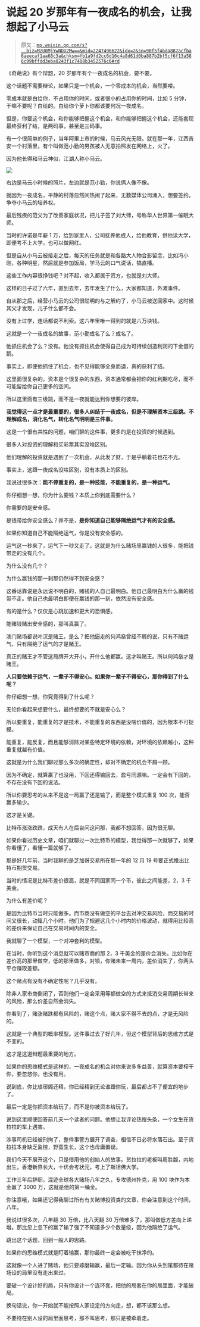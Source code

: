 # 说起 20 岁那年有一夜成名的机会，让我想起了小马云

> 原文：[`mp.weixin.qq.com/s?__biz=MzU0MjYwNDU2Mw==&mid=2247496622&idx=2&sn=90f5f4bda887acfba6aeecaf1aa68c3a&chksm=fb1a9fd2cc6d16c4a8d61d0ba887b2bf5cf6f13a586c99bffdd3eba8243f1c7408b3452576c6#rd`](http://mp.weixin.qq.com/s?__biz=MzU0MjYwNDU2Mw==&mid=2247496622&idx=2&sn=90f5f4bda887acfba6aeecaf1aa68c3a&chksm=fb1a9fd2cc6d16c4a8d61d0ba887b2bf5cf6f13a586c99bffdd3eba8243f1c7408b3452576c6#rd)

《奇葩说》有个辩题，20 岁那年有个一夜成名的机会，要不要。 

这个话题不需要辩论，如果只是一个机会，一个零成本的机会，当然要喽。 

零成本就是白给你，不占用你的时间，或者很小的占用你的时间，比如 5 分钟，干嘛不要呢？白给的。白给你个萝卜你都该要何况一夜成名。

但是，你要这个机会，和你能够把握这个机会，和你能够把握这个机会，还能套现最终获利了结，是两码事，甚至是三码事。

有一个很简单的例子，当年阿里上市的时候，马云风光无限。就在那一年，江西吉安一个村落里，有个叫做范小勤的男孩被人无意拍照发在网络上，火了。 

因为他长得和马云神似，江湖人称小马云。

![](img/44c22b23cd4aae56342e51fe63ff5289.png)

右边是马云小时候的照片，左边就是范小勤，你说俩人像不像。

就因为一夜成名，平静的村落忽然间热闹了起来，无数媒体公司涌入，想要签约，争夺小马云的培养权。

最后残疾的范父为了改善家庭状况，把儿子签了刘大师，号称华人世界第一催眠大师。 

当时的许诺是年薪 1 万，给到家里人，公司抚养他成人，给他教育，供他读大学，即便考不上大学，也可以做网红。 

但是自从小马云被接走之后，每天的任务就是和各路大人物合影留念，比如冯小刚，各种明星，然后就是参加饭局，学马云的口气说话，搞直播。 

这些工作内容很挣钱吧？对不起，收入都属于资方，也就是刘大师。 

这样的日子过了六年，直到去年，去年发生了什么，大家都知道，外滩事件。 

自从那之后，经营小马云的公司很聪明的与之解约了，小马云被送回家中。这时候其父才发现，儿子什么都不会。

没有上过学，连话都说不利索。这六年里唯一得到的就是六万块钱。

这就是一个一夜成名的故事，范小勤成名了么？成名了。

他抓住机会了么？没有。他没有抓住机会使得自己成为可持续创造利润的下金蛋的鹅。

事实上，即便他抓住了机会，也不见得能够全身而退，真的获利了结。 

这里面很复杂的，资本是个很复杂的东西，资本通常都会把你的红利期吃尽，而不可能留给你自己更多的空间。 

所以这里面有三级跳，而不是一夜就能达到你想要的彼岸。 

**我觉得这一点才是最重要的，很多人纠结于一夜成名，但是不理解资本三级跳。不理解成名，消化名气，转化名气明明是三件事。**

这是一个很有共性的问题，咱们聊的这件事，更多的是在投资的时候遇到。 

很多人对投资的理解和买彩票其实没啥区别。 

他们理解的投资就是遇到了一次机会，从此发了财，于是乎躺着花也花不光。

事实上，这跟一夜成名没啥区别，没有本质上的区别。 

我说过很多次：**能不停重复的，是一种技能，不能重复的，是一种运气。**

你仔细想一想，你为什么要钱？本质上你到底需要什么？ 

你需要的是安全感。

是钱带给你安全感么？并不是，**是你知道自己能够隔绝运气才有的安全感。**

如果你知道自己不能隔绝运气，你是没有安全感的。

运气这一秒来了，运气下一秒又走了。这就是为什么赌场里赢钱的人很多，能把钱带走的没有几个。

为什么没有几个？

为什么赢钱的那一刹那仍然得不到安全感？ 

这番话靠说是永远说不明白的，赌钱的人自己最明白。他自己最明白为什么赢的钱带不走。他自己也最明白即便在赢钱的那一刻，依然没有安全感。 

有的是什么？仅仅是心跳加速和更大的恐惧感。

能赌钱赌出安全感的，那叫真赢了。 

澳门赌场都说叶汉是赌王，是么？把他逼走的何鸿燊曾经不屑的说，只有不赌运气，只有隔绝了运气的才是赌王。

真正的赌王才不管这局牌开大开小，开什么他都赢。这才叫赌王。所以何鸿燊才是赌王。 

**人只要依赖于运气，一辈子不得安心。如果你一辈子不得安心，那你得到了什么呢？** 

你仔细想一想，你究竟得到了什么呢？

无论你看起来想要什么，最终想要的不就是安心么？ 

所以要重复，能重复的才是技术，不能重复的东西是没啥价值的，因为根本不可捉摸。

能重复，能反复，而且能够消除对某些特定环境的依赖，对环境的依赖越小，这种重复就越有价值。

这就是为什么我们聊过那么多次的确定性，却对不确定的机会不屑一顾。

因为不确定，就算赢了也没用，下回还得输回去，盈亏同源嘛。一定会有下回的，不存在没有下回的说法。

所以你要思考的从来不是这一局赢了还是输了，而是整个模式重复 100 次，能否赢多输少。

这才是关键。

比特币涨涨跌跌，成天有人在后台问这问那，我都不想回答，因为很无聊。 

如果你看过历史文章，咱们就聊过一次比特币的模型，我觉得那一次就够了，如果你看懂了，看懂一篇就够了。

那是好几年前，当时我聊的是芝加哥交易所在那一年的 12 月 19 号要正式推出比特币期货交易。

当时的情况是比特币差价很高，就是不同国家同一个币，彼此之间能差，2，3 千美金。

为什么有差价呢？

是因为比特币当时只能做多。而市商没有做空的平台去对冲交易风险，而交易的时间又很长，动辄几个小时。他们为了规避这几个小时内的价格波动，就得用比较高的差价来保证自己在交易时间内的安全。

我就聊了一个模型，一个对冲套利的模型。

在当时，你听到这个消息就可以赌市商的那 2，3 千美金的差价会消失。比如你在差价高的那里做空，低的那里做多，对锁，你赌未来一周内，差价消失了，你两头平仓赚取差额。 

这个赌点有没有不确定性呢？几乎没有。

除非人家市商倒闭了，否则他们一定会采用等额做空的方式来抵消交易周期长带来的风险，那么价差自然会消失。

你看到了，赌涨赌跌都有风险的，赌这个点，赌大家不得不去的点，才是无风险的。

这就是一个典型的概率模型。这件事过去了好几年，但这个模型背后的思维方式是不变的。

这才是这道辩题最重要的地方。

如果你的思维模式是这样的，一夜成名的机会对你来说多多益善，就算资本要榨干你，要忽悠你，也没有用。

说到底，你比琅琊阁还精，你已经精到无论谁跟你玩，最后都占不了便宜的地步了。

最后一定是你把资本给玩了，而不是你被资本给玩了。 

说到这里顺便回答前几天一个读者的问题。他想让我评论热搜头条，一个女生在货拉拉的车上遇害。

涉事司机已经被刑拘了，整件事警方展开了调查，相信不日必将水落石出。至于货拉拉本身缺乏监控，野蛮生长，这个也毋庸置疑。

我们今天不展开这个，只是借用他的创始人的故事。货拉拉的老板叫周胜馥，内地出生，香港新界长大，十优会考状元，考上了斯坦佛大学。

工作三年后辞职，混迹全球各大赌场八年之久，专攻德州扑克，用 100 块作为本金赢了 3000 万，这就是他的第一桶金。

你注意哦，如果还记得我聊过所有有关赌博投资类的文章，你会注意到这个时间，八年。

我说过很多次，八年翻 30 万倍，比八天翻 30 万倍难多了，那叫做低方差向上递增。那比忽上忽下的赢了输了强了不知道多少个数量级，因为他隔绝了运气。

跳出这个话题，回到一般人的思路。

如果你的思维模式就是盯着输赢，那你最终一定会被吃干抹净的。 

这就像一个人进了赌场，他只要琢磨输赢，最后一定输。因为你从头到尾都待在赌场设的局里没有走出来过。

要破一个设计好的局，只有你设计一个连环套，把他的局套在你的局里面，才能破局。

换句话说，你一开始就不能按照人家设定的方向走，想，都不该那么想。

不要待在别人设的局里面思考，那不叫思考，那只是被牵着走。